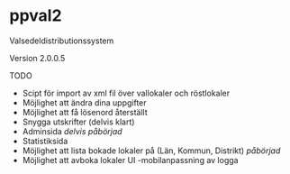 # ppval2
Valsedeldistributionssystem

Version 2.0.0.5

TODO
- Scipt för import av xml fil över vallokaler och röstlokaler
- Möjlighet att ändra dina uppgifter
- Möjlighet att få lösenord återställt
- Snygga utskrifter (delvis klart)
- Adminsida *delvis påbörjad*
- Statistiksida
- Möjlighet att lista bokade lokaler på (Län, Kommun, Distrikt) *påbörjad*
- Möjlighet att avboka lokaler
UI
-mobilanpassning av logga
